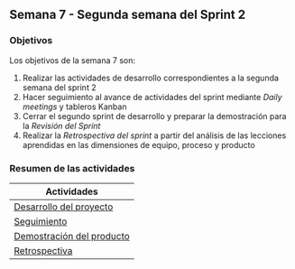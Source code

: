 ## Semana 7 - Segunda semana del Sprint 2

### Objetivos

Los objetivos de la semana 7 son:

1. Realizar las actividades de desarrollo correspondientes a la segunda semana del sprint 2
2. Hacer seguimiento al avance de actividades del sprint mediante *Daily meetings* y tableros Kanban
3. Cerrar el segundo sprint de desarrollo y preparar la demostración para la *Revisión del Sprint*
4. Realizar la *Retrospectiva del sprint* a partir del análisis de las lecciones aprendidas en las dimensiones de equipo, proceso y producto
 
### Resumen de las actividades

| Actividades   |
|---------------|
|[Desarrollo del proyecto](https://avargas20.github.io/MISW-Procesos/semanas/semana7/s7_desarrollo)|
|[Seguimiento](https://avargas20.github.io/MISW-Procesos/semanas/semana7/s7_seguimiento)|
|[Demostración del producto](https://avargas20.github.io/MISW-Procesos/semanas/semana7/s7_demo)|
|[Retrospectiva](https://avargas20.github.io/MISW-Procesos/semanas/semana7/s7_retrospectiva)|
